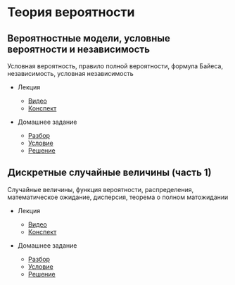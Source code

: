 # Теория вероятности

## Вероятностные модели, условные вероятности и независимость

Условная вероятность, правило полной вероятности, формула Байеса, независимость, условная независимость

- Лекция
    - [Видео](https://www.youtube.com/watch?v=eTd8n_nItSs&list=PLB2iTb0TReMh2M1URpUmjK8AZE-lS5DA9&index=1)
    - [Конспект](https://github.com/aslastin/theory_of_probability/blob/main/lectures/lec1.pdf)

- Домашнее задание
    - [Разбор](https://www.youtube.com/watch?v=Zz_vCp5ss6o&list=PLB2iTb0TReMh2M1URpUmjK8AZE-lS5DA9&index=3)
    - [Условие](https://github.com/aslastin/theory_of_probability/blob/main/hw-conditions/hw1.pdf)
    - [Решение](https://github.com/aslastin/theory_of_probability/blob/main/hw-solutions/hw1.pdf)


## Дискретные случайные величины (часть 1)

Случайные величины, функция вероятности, распределения, математическое ожидание, дисперсия, теорема о полном матожидании

- Лекция
    - [Видео](https://www.youtube.com/watch?v=x3KTIIH92yE&list=PLB2iTb0TReMh2M1URpUmjK8AZE-lS5DA9&index=3)
    - [Конспект](https://github.com/aslastin/theory_of_probability/blob/main/lectures/lec2.pdf)

- Домашнее задание
    - [Разбор](https://www.youtube.com/watch?v=PIrpXJeLYhE&list=PLB2iTb0TReMh2M1URpUmjK8AZE-lS5DA9&index=4)
    - [Условие](https://github.com/aslastin/theory_of_probability/blob/main/hw-conditions/hw2.pdf)
    - [Решение](https://github.com/aslastin/theory_of_probability/blob/main/hw-solutions/hw2.pdf)
    
